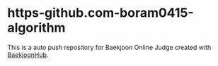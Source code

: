 # https-github.com-boram0415-algorithm
This is a auto push repository for Baekjoon Online Judge created with [BaekjoonHub](https://github.com/BaekjoonHub/BaekjoonHub).

